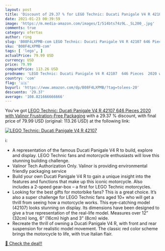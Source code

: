 ```yaml
---
layout: post
title: 'Discount of 29.37 % for LEGO Technic: Ducati Panigale V4 R 42107'
date: 2021-01-23 00:39:59
image: 'https://m.media-amazon.com/images/I/514bts74z9L._SL200_.jpg'
comments: true
category: ofertas
author: ring
slug: 'B08F4LXPMB-com LEGO Technic: Ducati Panigale V4 R 42107 646 Pieces 2020...'
sku: 'B08F4LXPMB-com'
tags: [ 'lego', ]
actualPrice: 79.99 USD
currency: USD
price: 79.99
comparePrice: 113.26 USD
prodname: 'LEGO Technic: Ducati Panigale V4 R 42107  646 Pieces  2020 with Valinor Frustration-Free Packaging'
country: 'com'
flag: '🇺🇸'
buyurl: 'https://www.amazon.com/dp/B08F4LXPMB/?tag=tolees-20'
descuento: '29.37'
average: '108.821666666666'
---
```


You've got [LEGO Technic: Ducati Panigale V4 R 42107  646 Pieces  2020 with Valinor Frustration-Free Packaging](https://www.amazon.com/dp/B08F4LXPMB/?tag=tolees-20) with a  29.37 % discount, with final price of 79.99 USD (original: 113.26 USD) at the following link:

[![LEGO Technic: Ducati Panigale V4 R 42107](https://m.media-amazon.com/images/I/514bts74z9L._SL200_.jpg)](https://www.amazon.com/dp/B08F4LXPMB/?tag=tolees-20)

ℹ️:

- A representation of the famous Ducati Panigale V4 R to build, explore and display. LEGO Technic fans and motorcycle enthusiasts will love this stunning building challenge.
- Valinor Tech Authorization Only. Valinor is providing environmental friendly packaging service
- Build your own Ducati Panigale V4 R to gain a unique insight into the features and functions that make up this iconic motorcycle. Also includes a 2-speed gear-box – a first for LEGO Technic motorcycles.
- Looking for the best gifts for motorbike fans? This is a great choice. It’s also a super challenge for LEGO Technic fans aged 10+ who will get a thrill from seeing how a motorcycle works. This eye-catching model (42107) looks stunning on display. Its dimensions have been designed to give a true representation of the real-life model. Measures over 12” (32cm) long, 6” (16cm) high and 3” (8cm) wide.
- Recreate the thrill of owning a Ducati Panigale V4 R, with front and rear suspension for realistic model movement. The classic red color scheme brings the motorcycle to life, with true Italian flair.

[🛒 Check the deal!!](https://www.amazon.com/dp/B08F4LXPMB/?tag=tolees-20)
